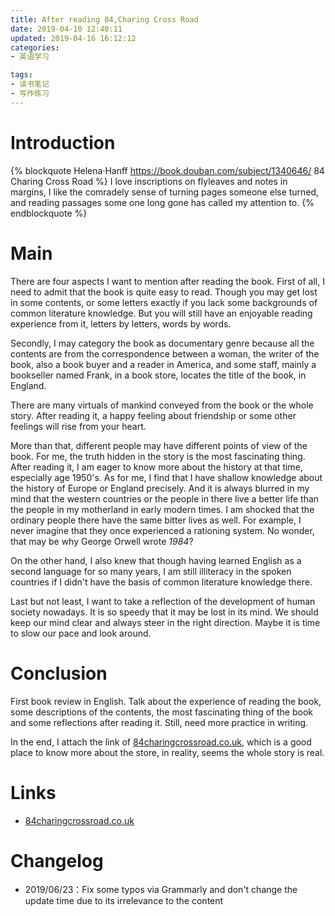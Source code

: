 ```yaml
---
title: After reading 84,Charing Cross Road
date: 2019-04-10 12:40:11
updated: 2019-04-16 16:12:12
categories:
- 英语学习

tags:
- 读书笔记
- 写作练习
---
```

# Introduction
{% blockquote Helena·Hanff https://book.douban.com/subject/1340646/ 84 Charing Cross Road %}
I love inscriptions on flyleaves and notes in margins, I like the comradely sense of turning pages someone else turned, and reading passages some one long gone has called my attention to.
{% endblockquote %}

<!-- more -->
# Main
There are four aspects I want to mention after reading the book. First of all, I need to admit that the book is quite easy to read. Though you may get lost in some contents, or some letters exactly if you lack some backgrounds of common literature knowledge. But you will still have an enjoyable reading experience from it, letters by letters, words by words.

Secondly, I may category the book as documentary genre because all the contents are from the correspondence between a woman, the writer of the book, also a book buyer and a reader in America, and some staff, mainly a bookseller named Frank, in a book store, locates the title of the book, in England.

There are many virtuals of mankind conveyed from the book or the whole story. After reading it, a happy feeling about friendship or some other feelings will rise from your heart.

More than that, different people may have different points of view of the book. For me, the truth hidden in the story is the most fascinating thing. After reading it, I am eager to know more about the history at that time, especially age 1950's. As for me, I find that I have shallow knowledge about the history of Europe or England precisely. And it is always blurred in my mind that the western countries or the people in there live a better life than the people in my motherland in early modern times. I am shocked that the ordinary people there have the same bitter lives as well. For example, I never imagine that they once experienced a rationing system. No wonder, that may be why George Orwell wrote *1984*?

On the other hand, I also knew that though having learned English as a second language for so many years, I am still illiteracy in the spoken countries if I didn't have the basis of common literature knowledge there.

Last but not least, I want to take a reflection of the development of human society nowadays. It is so speedy that it may be lost in its mind. We should keep our mind clear and always steer in the right direction. Maybe it is time to slow our pace and look around.

# Conclusion
First book review in English. Talk about the experience of reading the book, some descriptions of the contents, the most fascinating thing of the book and some reflections after reading it. Still, need more practice in writing.

In the end, I attach the link of [84charingcrossroad.co.uk](http://www.84charingcrossroad.co.uk/), which is a good place to know more about the store, in reality, seems the whole story is real.

# Links
- [84charingcrossroad.co.uk](http://www.84charingcrossroad.co.uk/)

# Changelog
- 2019/06/23：Fix some typos via Grammarly and don't change the update time due to its irrelevance to the content
